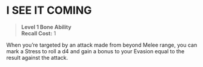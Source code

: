 # I SEE IT COMING

> **Level 1 Bone Ability**  
> **Recall Cost:** 1

When you’re targeted by an attack made from beyond Melee range, you can mark a Stress to roll a d4 and gain a bonus to your Evasion equal to the result against the attack.